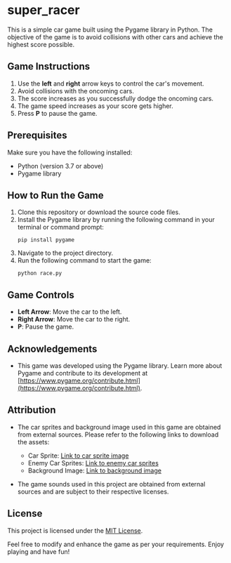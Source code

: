 # super_racer

This is a simple car game built using the Pygame library in Python. The objective of the game is to avoid collisions with other cars and achieve the highest score possible.

## Game Instructions

1. Use the **left** and **right** arrow keys to control the car's movement.
2. Avoid collisions with the oncoming cars.
3. The score increases as you successfully dodge the oncoming cars.
4. The game speed increases as your score gets higher.
5. Press **P** to pause the game.

## Prerequisites

Make sure you have the following installed:

- Python (version 3.7 or above)
- Pygame library

## How to Run the Game

1. Clone this repository or download the source code files.
2. Install the Pygame library by running the following command in your terminal or command prompt:
   ```
   pip install pygame
   ```
3. Navigate to the project directory.
4. Run the following command to start the game:
   ```
   python race.py
   ```

## Game Controls

- **Left Arrow**: Move the car to the left.
- **Right Arrow**: Move the car to the right.
- **P**: Pause the game.

## Acknowledgements

- This game was developed using the Pygame library. Learn more about Pygame and contribute to its development at [https://www.pygame.org/contribute.html](https://www.pygame.org/contribute.html).

## Attribution

- The car sprites and background image used in this game are obtained from external sources. Please refer to the following links to download the assets:

  - Car Sprite: [Link to car sprite image](path/to/car.png)
  - Enemy Car Sprites: [Link to enemy car sprites](path/to/enemy_cars.zip)
  - Background Image: [Link to background image](path/to/background.png)

- The game sounds used in this project are obtained from external sources and are subject to their respective licenses.

## License

This project is licensed under the [MIT License](LICENSE).

Feel free to modify and enhance the game as per your requirements. Enjoy playing and have fun!
